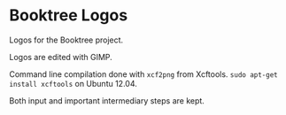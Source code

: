 # Booktree Logos

Logos for the Booktree project.

Logos are edited with GIMP.

Command line compilation done with `xcf2png` from Xcftools. `sudo apt-get install xcftools` on Ubuntu 12.04.

Both input and important intermediary steps are kept.
